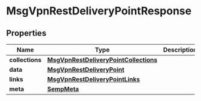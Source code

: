 
# MsgVpnRestDeliveryPointResponse

## Properties
Name | Type | Description | Notes
------------ | ------------- | ------------- | -------------
**collections** | [**MsgVpnRestDeliveryPointCollections**](MsgVpnRestDeliveryPointCollections.md) |  |  [optional]
**data** | [**MsgVpnRestDeliveryPoint**](MsgVpnRestDeliveryPoint.md) |  |  [optional]
**links** | [**MsgVpnRestDeliveryPointLinks**](MsgVpnRestDeliveryPointLinks.md) |  |  [optional]
**meta** | [**SempMeta**](SempMeta.md) |  | 



